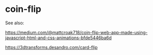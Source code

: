# coin-flip

See also:

https://medium.com/@mattcroak718/coin-flip-web-app-made-using-javascript-html-and-css-animations-bfde5446ba6d

https://3dtransforms.desandro.com/card-flip



